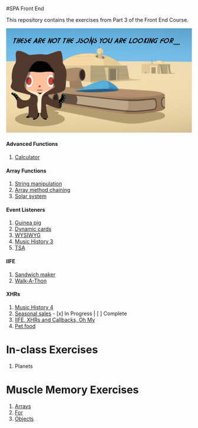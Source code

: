 #SPA Front End

This repository contains the exercises from Part 3 of the Front End Course.

![Octocat](https://github.com/jmccutchanwd/spa/blob/dev/jedi-cat.png)

#### Advanced Functions

1. [Calculator](SP_JS_ADVANCED_FUNCTIONS_CALCULATOR.md)

#### Array Functions

1. [String manipulation](SP_JS_ARRAYS_STRING_MANIPULATION.md)
1. [Array method chaining](SP_JS_ARRAYS_CHAINING.md)
1. [Solar system](SP_JS_ARRAYS_SOLAR_SYSTEM.md)

#### Event Listeners

1. [Guinea pig](SP_JS_EVENT_LISTENERS_GUINEA_PIG.md)
1. [Dynamic cards](SP_JS_EVENT_LISTENERS_DYNAMIC_CARDS.md)
1. [WYSIWYG](SP_JS_EVENT_LISTENERS_WYSIWYG.md)
1. [Music History 3](SP_JS_MUSIC_HISTORY_3.md)
1. [TSA](SP_JS_EVENT_LISTENERS_TSA.md)

#### IIFE

1. [Sandwich maker](SP_JS_IIFE_SANDWICH.md)
1. [Walk-A-Thon](SP_JS_IIFE_BOOTSTRAP.md)

#### XHRs

1. [Music History 4](SP_JS_MUSIC_HISTORY_4.md)
1. [Seasonal sales](SP_JS_XHR_SEASONAL_SALES.md) - [x] In Progress | [ ] Complete
1. [IIFE, XHRs and Callbacks, Oh My](SP_JS_XHR_MIND_MELTING.md)
1. [Pet food](SP_JS_XHR_FOOD.md)

# In-class Exercises

1. Planets

# Muscle Memory Exercises

1. [Arrays](SP_MM_ARRAYS.md)
1. [For](SP_MM_FOR.md)
1. [Objects](SP_MM_OBJECTS.md)


